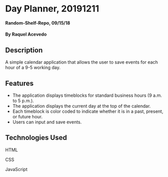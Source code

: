 # Day Planner, 20191211

#### Random-Shelf-Repo, 09/15/18

#### By Raquel Acevedo

## Description
A simple calendar application that allows the user to save events for each hour of a 9-5 working day.

## Features

* The application displays timeblocks for standard business hours (9 a.m. to 5 p.m.).
* The application displays the current day at the top of the calendar.
* Each timeblock is color coded to indicate whether it is in a past, present, or future hour.
* Users can input and save events. 

## Technologies Used

HTML

CSS

JavaScript
